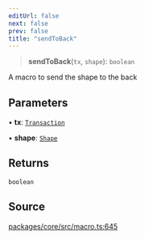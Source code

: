 ```yaml
---
editUrl: false
next: false
prev: false
title: "sendToBack"
---
```


> **sendToBack**(`tx`, `shape`): `boolean`

A macro to send the shape to the back

## Parameters

• **tx**: [`Transaction`](/api-core/classes/transaction/)

• **shape**: [`Shape`](/api-core/classes/shape/)

## Returns

`boolean`

## Source

[packages/core/src/macro.ts:645](https://github.com/dgmjs/dgmjs/blob/main/packages/core/src/macro.ts#L645)
